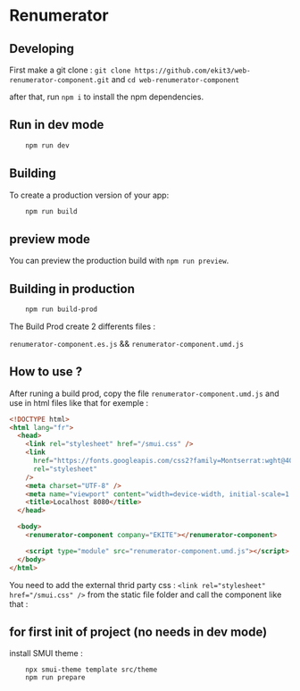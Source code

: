 # Renumerator

## Developing

First make a git clone : `git clone https://github.com/ekit3/web-renumerator-component.git` and `cd web-renumerator-component`

after that, run `npm i` to install the npm dependencies.

## Run in dev mode

```bash
    npm run dev
```

## Building

To create a production version of your app:

```bash
    npm run build
```

## preview mode

You can preview the production build with `npm run preview`.

## Building in production

```bash
    npm run build-prod
```

The Build Prod create 2 differents files :

`renumerator-component.es.js` && `renumerator-component.umd.js`

## How to use ?

After runing a build prod, copy the file `renumerator-component.umd.js` and use in html files like that for exemple :

```html
<!DOCTYPE html>
<html lang="fr">
  <head>
    <link rel="stylesheet" href="/smui.css" />
    <link
      href="https://fonts.googleapis.com/css2?family=Montserrat:wght@400;700&display=swap"
      rel="stylesheet"
    />
    <meta charset="UTF-8" />
    <meta name="viewport" content="width=device-width, initial-scale=1.0" />
    <title>Localhost 8080</title>
  </head>

  <body>
    <renumerator-component company="EKITE"></renumerator-component>

    <script type="module" src="renumerator-component.umd.js"></script>
  </body>
</html>
```

You need to add the external thrid party css : `<link rel="stylesheet" href="/smui.css" />` from the static file folder and call the component like that : <renumerator-component company="EKITE"></renumerator-component>

## for first init of project (no needs in dev mode)

install SMUI theme :

```shell
    npx smui-theme template src/theme
    npm run prepare
```
